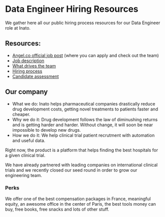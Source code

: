 # Data Engineer Hiring Resources

We gather here all our public hiring process resources for our Data Engineer role at Inato.

## Resources:

* [Angel.co official job post](https://angel.co/inato/jobs/284415-data-engineer) (where you can apply and check out the team)
* [Job description](/job-description.md)
* [What drives the team](/what-drives-the-team.md)
* [Hiring process](/hiring-process.md)
* [Candidate assessment](/candidate-assessment.md)

## Our company

* What we do: Inato helps pharmaceutical companies drastically reduce drug development costs, getting novel treatments to patients faster and cheaper.
* Why we do it: Drug development follows the law of diminushing returns and is getting harder and harder. Without change, it will soon be near impossible to develop new drugs.
* How we do it: We help clinical trial patient recrutment with automation and useful data.

Right now, the product is a platform that helps finding the best hospitals for a given clinical trial.

We have already partnered with leading companies on international clinical trials and we recently closed our seed round in order to grow our engineering team.

### Perks

We offer one of the best compensation packages in France, meaningful equity, an awesome office in the center of Paris, the best tools money can buy, free books, free snacks and lots of other stuff.
